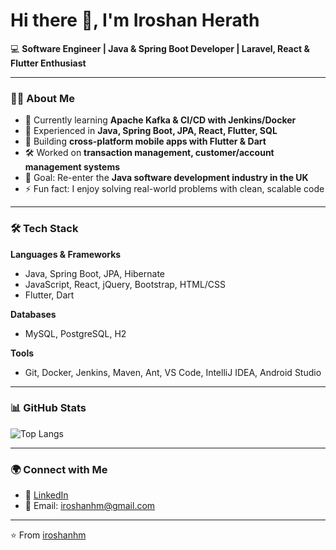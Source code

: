 # Hi there 👋, I'm Iroshan Herath  

💻 **Software Engineer | Java & Spring Boot Developer | Laravel, React & Flutter Enthusiast**

---

### 👨‍💻 About Me
- 🌱 Currently learning **Apache Kafka & CI/CD with Jenkins/Docker**
- 💼 Experienced in **Java, Spring Boot, JPA, React, Flutter, SQL**
- 📱 Building **cross-platform mobile apps with Flutter & Dart**
- 🛠️ Worked on **transaction management, customer/account management systems**
- 🎯 Goal: Re-enter the **Java software development industry in the UK**
- ⚡ Fun fact: I enjoy solving real-world problems with clean, scalable code  

---

### 🛠️ Tech Stack
**Languages & Frameworks**
- Java, Spring Boot, JPA, Hibernate  
- JavaScript, React, jQuery, Bootstrap, HTML/CSS  
- Flutter, Dart  

**Databases**
- MySQL, PostgreSQL, H2  

**Tools**
- Git, Docker, Jenkins, Maven, Ant, VS Code, IntelliJ IDEA, Android Studio  

---

### 📊 GitHub Stats

![Top Langs](https://github-readme-stats.vercel.app/api/top-langs/?username=iroshan-hm&layout=compact&theme=radical)


---

### 🌍 Connect with Me
- 💼 [LinkedIn](https://www.linkedin.com/in/iroshanhm/)  
- 📧 Email: iroshanhm@gmail.com  

---
⭐️ From [iroshanhm](https://github.com/iroshan-hm)
